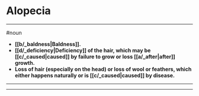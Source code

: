 # Alopecia
---
#noun
- **[[b/_baldness|Baldness]].**
- **[[d/_deficiency|Deficiency]] of the hair, which may be [[c/_caused|caused]] by failure to grow or loss [[a/_after|after]] growth.**
- **Loss of hair (especially on the head) or loss of wool or feathers, which either happens naturally or is [[c/_caused|caused]] by disease.**
---
---
